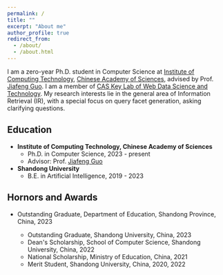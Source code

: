 ```yaml
---
permalink: /
title: ""
excerpt: "About me"
author_profile: true
redirect_from: 
  - /about/
  - /about.html
---
```



I am a zero-year Ph.D. student in Computer Science at [Institute of Computing Technology](http://www.ict.ac.cn/), [Chinese Academy of Sciences](http://www.cas.cn/), advised by Prof. [Jiafeng Guo](http://www.bigdatalab.ac.cn/gjf/). I am a member of [CAS Key Lab of Web Data Science and Technology](http://www.bigdatalab.ac.cn/). My research interests lie in the general area of Information Retrieval (IR), with a special focus on query facet generation, asking clarifying questions.

Education
------
  * **Institute of Computing Technology, Chinese Academy of Sciences**
    * Ph.D. in Computer Science, 2023 - present
    * Advisor: Prof. [Jiafeng Guo](http://www.bigdatalab.ac.cn/gjf/)
  * **Shandong University**
    * B.E. in Artificial Intelligence, 2019 - 2023

Hornors and Awards
------

- Outstanding Graduate, Department of Education, Shandong Province, China, 2023

  * Outstanding Graduate, Shandong University, China, 2023
  * Dean's Scholarship, School of Computer Science, Shandong University, China, 2022
  * National Scholarship, Ministry of Education, China, 2021
  * Merit Student, Shandong University, China, 2020, 2022
